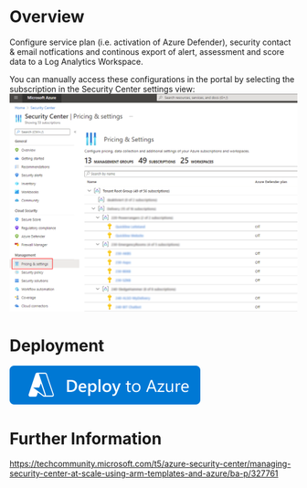 # Overview
Configure service plan (i.e. activation of Azure Defender), security contact & email notfications and continous export of alert, assessment and score data to a Log Analytics Workspace.

You can manually access these configurations in the portal by selecting the subscription in the Security Center settings view:
![](./defender.subscription-configurations.png)

# Deployment
[![Deploy to Azure](https://github.com/garaio/AzureRecipes/raw/master/Resources/deploybutton.svg?sanitize=true)](https://portal.azure.com/#create/Microsoft.Template/uri/https%3A%2F%2Fraw.githubusercontent.com%2Fgaraio%2FAzureRecipes%2Fmaster%2FSnippets%2FARM%2Fsecurity-center-configurations-for-subsription%2Fazuredeploy.bicep)

# Further Information
https://techcommunity.microsoft.com/t5/azure-security-center/managing-security-center-at-scale-using-arm-templates-and-azure/ba-p/327761